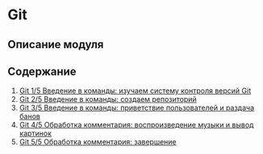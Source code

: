 # Git

## Описание модуля

## Содержание
1. [Git 1/5 Введение в команды: изучаем систему контроля версий Git]()
2. [Git 2/5 Введение в команды: создаем репозиторий]()
3. [Git 3/5 Введение в команды: приветствие пользователей и раздача банов]()
4. [Git 4/5 Обработка комментария: воспроизведение музыки и вывод картинок]()
5. [Git 5/5 Обработка комментария: завершение]()
